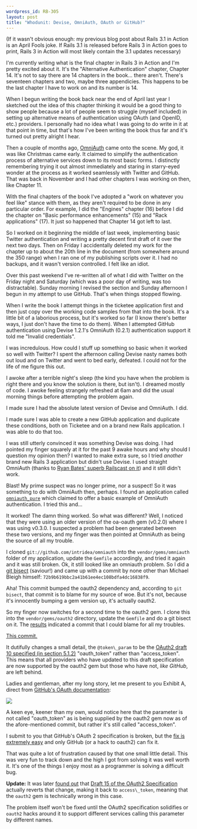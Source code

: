 ```yaml
--- 
wordpress_id: RB-305
layout: post
title: "Whodunit: Devise, OmniAuth, OAuth or GitHub?"
---
```


\(If it wasn't obvious enough: my previous blog post about Rails 3.1 in Action is an April Fools joke. If Rails 3.1 is released before Rails 3 in Action goes to print, Rails 3 in Action will most likely contain the 3.1 updates necessary\)

I'm currently writing what is the final chapter in Rails 3 in Action and I'm pretty excited about it. It's the "Alternative Authentication" chapter, Chapter 14. It's not to say there are 14 chapters in the book... there aren't. There's seventeen chapters and two, maybe three appendicies. This happens to be the last chapter I have to work on and its number is 14.

When I begun writing the book back near the end of April last year I sketched out the idea of this chapter thinking it would be a good thing to show people because a lot of people seem to struggle (myself included) in setting up alternative means of authentication using OAuth (and OpenID, etc.) providers. I personally had no idea what I was going to do write in it at that point in time, but that's how I've been writing the book thus far and it's turned out pretty alright I hear.

Then a couple of months ago, <a href='http://github.com/intridea/omniauth'>OmniAuth</a> came onto the scene. My god, it was like Christmas came early. It claimed to simplify the authentication process of alternative services down to its most basic forms. I distinctly remembering trying it out almost immediately and staring in starry-eyed wonder at the process as it worked seamlessly with Twitter and GitHub. That was back in November and I had other chapters I was working on then, like Chapter 11.

With the final chapters of the book I've adopted a "work on whatever you feel like" stance with them, as they aren't required to be done in any particular order. For example, I did the "Engines" chapter (16) before I did the chapter on "Basic performance enhancements" (15) and "Rack applications" (17). It just so happened that Chapter 14 got left to last.

So I worked on it beginning the middle of last week, implementing basic Twitter authentication and writing a pretty decent first draft of it over the next two days. Then on Friday I accidentally deleted my work for the chapter up to about the 20th line in the document (from somewhere around the 350 range) when I ran one of my publishing scripts over it. I had no backups, and it wasn't version controlled. I felt like an idiot.

Over this past weekend I've re-written all of what I did with Twitter on the Friday night and Saturday (which was a poor day of writing, was too distractable). Sunday morning I revised the section and Sunday afternoon I begun in my attempt to use GitHub. That's when things stopped flowing.

When I write the book I attempt things in the ticketee application first and then just copy over the working code samples from that into the book. It's a little bit of a laborious process, but it's worked so far (I know there's better ways, I just don't have the time to do them). When I attempted GitHub authentication using Devise 1.2.1's OmniAuth (0.2.1) authentication support it told me "Invalid credentials".

I was incredulous. How could I stuff up something so basic when it worked so well with Twitter? I spent the afternoon calling Devise nasty names both out loud and on Twitter and went to bed early, defeated. I could not for the life of me figure this out.

I awoke after a terrible night's sleep (the kind you have when the problem is right there and you know the solution is there, but isn't). I dreamed mostly of code. I awoke feeling strangely refreshed at 6am and did the usual morning things before attempting the problem again.

I made sure I had the absolute latest version of Devise and OmniAuth. I did. 

I made sure I was able to create a new GitHub application and duplicate these conditions, both on Ticketee and on a brand new Rails application. I was able to do that too.

I was still utterly convinced it was something Devise was doing. I had pointed my finger squarely at it for the past 9 awake hours and why should I question my opinion then? I wanted to make extra sure, so I tried *another* brand new Rails 3 application but didn't use Devise. I used straight OmniAuth (thanks to <a href='http://railscasts.com/episodes/241-simple-omniauth'>Ryan Bates' superb Railscast on it</a>) and it still didn't work.

Blast! My prime suspect was no longer prime, nor a suspect! So it was something to do with OmniAuth then, perhaps. I found an application called <a href='http://github.com/markusproske/omniauth_pure'>`omniauth_pure`</a> which claimed to offer a basic example of OmniAuth authentication. I tried this and...

It worked! The damn thing worked. So what was different? Well, I noticed that they were using an older version of the oa-oauth gem (v0.2.0) where I was using v0.3.0. I suspected a problem had been generated between these two versions, and my finger was then pointed at OmniAuth as being the source of all my trouble.

I cloned `git://github.com/intridea/omniauth` into the `vendor/gems/omniauth` folder of my application, update the `Gemfile` accordingly, and tried it again and it was still broken. Ok, it still looked like an omniauth problem. So I did a <a href='https://gist.github.com/912916'>git bisect</a> (saviour!) and came up with a commit by none other than Michael Bleigh himself: `72b9b619bbc2a41b61ee4ec108bdfa4dc16838f9`.

Aha! This commit bumped the oauth2 dependency and, according to `git bisect`, that commit is to blame for my source of woe. But it's not, because it's innocently bumping a gem version up, it's actually oauth2.

So my finger now switches for a second time to the oauth2 gem. I clone this into the `vendor/gems/oauth2` directory, update the `Gemfile` and do a git bisect on it. The <a href='https://gist.github.com/912926'>results</a> indicated a commit that I could blame for all my troubles.

<a href='https://github.com/intridea/oauth2/commit/1dbfe18af997c45a69fdea29192f599f20d80879'>This commit.</a>

It dutifully changes a small detail, the `@token\_param` to be the <a href='http://tools.ietf.org/html/draft-ietf-oauth-v2-10#section-5.1.2'>OAuth2 draft 10 specified (in section 5.1.2)</a> "oauth\_token" rather than "access\_token". This means that all providers who have updated to this draft specification are now supported by the oauth2 gem but those who have not, *like GitHub*, are left behind.

Ladies and gentleman, after my long story, let me present to you Exhibit A, direct from <a href='http://develop.github.com/p/oauth.html'>GitHub's OAuth documentation</a>:

<img src='https://img.skitch.com/20110411-qn2ps6uckm4deq851ubydjtf71.png' />

A keen eye, keener than my own, would notice here that the parameter is not called "oauth\_token" as is being supplied by the oauth2 gem now as of the afore-mentioned commit, but rather it's still called "access\_token".

I submit to you that GitHub's OAuth 2 specification is broken, but the <a href='http://support.github.com/discussions/site/3398-your-oauth-implementation-is-broken-but-heres-a-fix'>fix is extremely easy</a> and only GitHub (or a hack to oauth2) can fix it.

That was quite a lot of frustration caused by that one small little detail. This was very fun to track down and the high I got from solving it was well worth it. It's one of the things I enjoy most as a programmer is solving a difficult bug.

<strong>Update:</strong> It was later <a href='https://github.com/intridea/oauth2/issues/44#issuecomment-993151'>found out</a> that <a href='http://tools.ietf.org/id/draft-ietf-oauth-v2-15.txt'>Draft 15 of the OAuth2 Specification</a> actually reverts that change, making it back to `access\_token`, meaning that the `oauth2` gem is technically wrong in this case.

The problem itself won't be fixed until the OAuth2 specification solidifies or `oauth2` hacks around it to support different services calling this parameter by different names.
